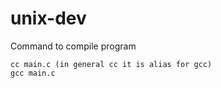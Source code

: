 # unix-dev

Command to compile program
```
cc main.c (in general cc it is alias for gcc)
gcc main.c
```
